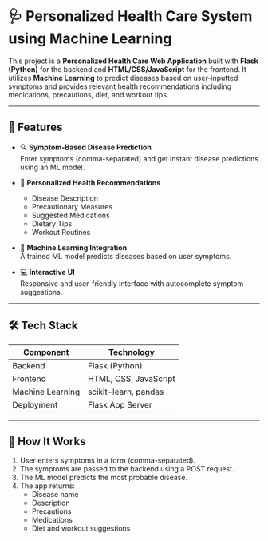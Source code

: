 
# 🩺 Personalized Health Care System using Machine Learning

This project is a **Personalized Health Care Web Application** built with **Flask (Python)** for the backend and **HTML/CSS/JavaScript** for the frontend. It utilizes **Machine Learning** to predict diseases based on user-inputted symptoms and provides relevant health recommendations including medications, precautions, diet, and workout tips.

---

## 🚀 Features

- 🔍 **Symptom-Based Disease Prediction**  
  Enter symptoms (comma-separated) and get instant disease predictions using an ML model.

- 💊 **Personalized Health Recommendations**  
  - Disease Description  
  - Precautionary Measures  
  - Suggested Medications  
  - Dietary Tips  
  - Workout Routines

- 🧠 **Machine Learning Integration**  
  A trained ML model predicts diseases based on user symptoms.

- 💻 **Interactive UI**  
  Responsive and user-friendly interface with autocomplete symptom suggestions.

---

## 🛠️ Tech Stack

| Component       | Technology           |
|----------------|----------------------|
| Backend         | Flask (Python)       |
| Frontend        | HTML, CSS, JavaScript |
| Machine Learning| scikit-learn, pandas |
| Deployment      | Flask App Server     |

---

## 🧬 How It Works

1. User enters symptoms in a form (comma-separated).
2. The symptoms are passed to the backend using a POST request.
3. The ML model predicts the most probable disease.
4. The app returns:
   - Disease name
   - Description
   - Precautions
   - Medications
   - Diet and workout suggestions
  
